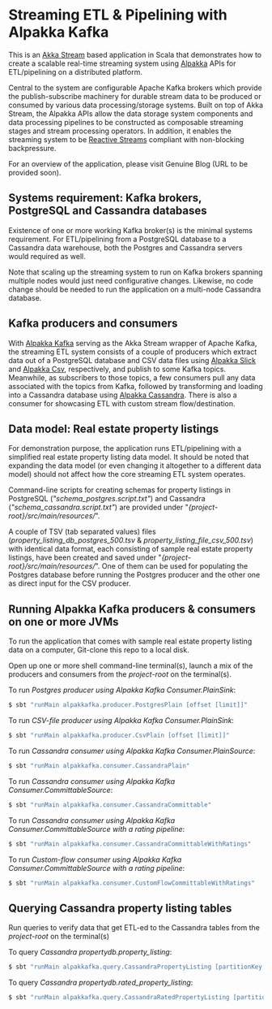 # Streaming ETL & Pipelining with Alpakka Kafka

This is an [Akka Stream](https://doc.akka.io/docs/akka/2.6/stream/index.html) based application in Scala that demonstrates how to create a scalable real-time streaming system using [Alpakka](https://doc.akka.io/docs/alpakka/3.0.3/index.html) APIs for ETL/pipelining on a distributed platform.

Central to the system are configurable Apache Kafka brokers which provide the publish-subscribe machinery for durable stream data to be produced or consumed by various data processing/storage systems.  Built on top of Akka Stream, the Alpakka APIs allow the data storage system components and data processing pipelines to be constructed as composable streaming stages and stream processing operators.  In addition, it enables the streaming system to be [Reactive Streams](https://www.reactive-streams.org/) compliant with non-blocking backpressure.

For an overview of the application, please visit Genuine Blog (URL to be provided soon).

## Systems requirement: Kafka brokers, PostgreSQL and Cassandra databases

Existence of one or more working Kafka broker(s) is the minimal systems requirement.  For ETL/pipelining from a PostgreSQL database to a Cassandra data warehouse, both the Postgres and Cassandra servers would required as well.

Note that scaling up the streaming system to run on Kafka brokers spanning multiple nodes would just need configurative changes.  Likewise, no code change should be needed to run the application on a multi-node Cassandra database.

## Kafka producers and consumers

With [Alpakka Kafka](https://doc.akka.io/docs/alpakka-kafka/2.1.1/index.html) serving as the Akka Stream wrapper of Apache Kafka, the streaming ETL system consists of a couple of producers which extract data out of a PostgreSQL database and CSV data files using [Alpakka Slick](https://doc.akka.io/docs/alpakka/3.0.3/slick.html) and [Alpakka Csv](https://doc.akka.io/docs/alpakka/3.0.3/data-transformations/csv.html), respectively, and publish to some Kafka topics.  Meanwhile, as subscribers to those topics, a few consumers pull any data associated with the topics from Kafka, followed by transforming and loading into a Cassandra database using [Alpakka Cassandra](https://doc.akka.io/docs/alpakka/3.0.3/cassandra.html).  There is also a consumer for showcasing ETL with custom stream flow/destination.

## Data model: Real estate property listings

For demonstration purpose, the application runs ETL/pipelining with a simplified real estate property listing data model.  It should be noted that expanding the data model (or even changing it altogether to a different data model) should not affect how the core streaming ETL system operates.

Command-line scripts for creating schemas for property listings in PostgreSQL (*"schema_postgres.script.txt"*) and Cassandra (*"schema_cassandra.script.txt"*) are provided under "*{project-root}/src/main/resources/*".

A couple of TSV (tab separated values) files (*property_listing_db_postgres_500.tsv* & *property_listing_file_csv_500.tsv*) with identical data format, each consisting of sample real estate property listings, have been created and saved under "*{project-root}/src/main/resources/*".  One of them can be used for populating the Postgres database before running the Postgres producer and the other one as direct input for the CSV producer.

## Running Alpakka Kafka producers & consumers on one or more JVMs

To run the application that comes with sample real estate property listing data on a computer, Git-clone this repo to a local disk.

Open up one or more shell command-line terminal(s), launch a mix of the producers and consumers from the *project-root* on the terminal(s).

To run *Postgres producer using Alpakka Kafka Consumer.PlainSink*:
```bash
$ sbt "runMain alpakkafka.producer.PostgresPlain [offset [limit]]"
```

To run *CSV-file producer using Alpakka Kafka Consumer.PlainSink*:
```bash
$ sbt "runMain alpakkafka.producer.CsvPlain [offset [limit]]"
```

To run *Cassandra consumer using Alpakka Kafka Consumer.PlainSource*:
```bash
$ sbt "runMain alpakkafka.consumer.CassandraPlain"
```

To run *Cassandra consumer using Alpakka Kafka Consumer.CommittableSource*:
```bash
$ sbt "runMain alpakkafka.consumer.CassandraCommittable"
```

To run *Cassandra consumer using Alpakka Kafka Consumer.CommittableSource with a rating pipeline*:
```bash
$ sbt "runMain alpakkafka.consumer.CassandraCommittableWithRatings"
```

To run *Custom-flow consumer using Alpakka Kafka Consumer.CommittableSource with a rating pipeline*:
```bash
$ sbt "runMain alpakkafka.consumer.CustomFlowCommittableWithRatings"
```

## Querying Cassandra property listing tables

Run queries to verify data that get ETL-ed to the Cassandra tables from the *project-root* on the terminal(s)

To query *Cassandra propertydb.property_listing*:
```bash
$ sbt "runMain alpakkafka.query.CassandraPropertyListing [partitionKey [limit]]"
```

To query *Cassandra propertydb.rated_property_listing*:
```bash
$ sbt "runMain alpakkafka.query.CassandraRatedPropertyListing [partitionKey [limit]]"
```
